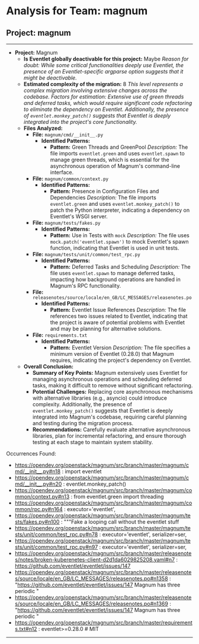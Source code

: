 # Analysis for Team: magnum

## Project: magnum
---

- **Project:** Magnum
  - **Is Eventlet globally deactivable for this project:** Maybe
    *Reason for doubt: While some critical functionalities deeply use Eventlet, the presence of an Eventlet-specific argparse option suggests that it might be deactivable.*
  - **Estimated complexity of the migration:** 8
    *This level represents a complex migration involving extensive changes across the codebase.*
    *Factors for estimation: Extensive use of green threads and deferred tasks, which would require significant code refactoring to eliminate the dependency on Eventlet. Additionally, the presence of `eventlet.monkey_patch()` suggests that Eventlet is deeply integrated into the project's core functionality.*
  - **Files Analyzed:**
    - **File:** `magnum/cmd/__init__.py`
      - **Identified Patterns:**
        - **Pattern:** Green Threads and GreenPool
          *Description:* The file imports `eventlet.green` and uses `eventlet.spawn` to manage green threads, which is essential for the asynchronous operation of Magnum's command-line interface.
    - **File:** `magnum/common/context.py`
      - **Identified Patterns:**
        - **Pattern:** Presence in Configuration Files and Dependencies
          *Description:* The file imports `eventlet.green` and uses `eventlet.monkey_patch()` to patch the Python interpreter, indicating a dependency on Eventlet's WSGI server.
    - **File:** `magnum/tests/fakes.py`
      - **Identified Patterns:**
        - **Pattern:** Use in Tests with `mock`
          *Description:* The file uses `mock.patch('eventlet.spawn')` to mock Eventlet's spawn function, indicating that Eventlet is used in unit tests.
    - **File:** `magnum/tests/unit/common/test_rpc.py`
      - **Identified Patterns:**
        - **Pattern:** Deferred Tasks and Scheduling
          *Description:* The file uses `eventlet.spawn` to manage deferred tasks, impacting how background operations are handled in Magnum's RPC functionality.
    - **File:** `releasenotes/source/locale/en_GB/LC_MESSAGES/releasenotes.po`
      - **Identified Patterns:**
        - **Pattern:** Eventlet Issue References
          *Description:* The file references two issues related to Eventlet, indicating that the project is aware of potential problems with Eventlet and may be planning for alternative solutions.
    - **File:** `requirements.txt`
      - **Identified Patterns:**
        - **Pattern:** Eventlet Version
          *Description:* The file specifies a minimum version of Eventlet (0.28.0) that Magnum requires, indicating the project's dependency on Eventlet.
  - **Overall Conclusion:**
    - **Summary of Key Points:** Magnum extensively uses Eventlet for managing asynchronous operations and scheduling deferred tasks, making it difficult to remove without significant refactoring.
    - **Potential Challenges:** Replacing core asynchronous mechanisms with alternative libraries (e.g., asyncio) could introduce complexity. Additionally, the presence of `eventlet.monkey_patch()` suggests that Eventlet is deeply integrated into Magnum's codebase, requiring careful planning and testing during the migration process.
    - **Recommendations:** Carefully evaluate alternative asynchronous libraries, plan for incremental refactoring, and ensure thorough testing at each stage to maintain system stability.

Occurrences Found:
- https://opendev.org/openstack/magnum/src/branch/master/magnum/cmd/__init__.py#n18 : import eventlet
- https://opendev.org/openstack/magnum/src/branch/master/magnum/cmd/__init__.py#n20 : eventlet.monkey_patch()
- https://opendev.org/openstack/magnum/src/branch/master/magnum/common/context.py#n13 : from eventlet.green import threading
- https://opendev.org/openstack/magnum/src/branch/master/magnum/common/rpc.py#n164 : executor='eventlet',
- https://opendev.org/openstack/magnum/src/branch/master/magnum/tests/fakes.py#n100 : """Fake a looping call without the eventlet stuff
- https://opendev.org/openstack/magnum/src/branch/master/magnum/tests/unit/common/test_rpc.py#n78 : executor='eventlet', serializer=ser,
- https://opendev.org/openstack/magnum/src/branch/master/magnum/tests/unit/common/test_rpc.py#n97 : executor='eventlet', serializer=ser,
- https://opendev.org/openstack/magnum/src/branch/master/releasenotes/notes/broken-kuberenetes-client-d2d1da6029825208.yaml#n7 : https://github.com/eventlet/eventlet/issues/147
- https://opendev.org/openstack/magnum/src/branch/master/releasenotes/source/locale/en_GB/LC_MESSAGES/releasenotes.po#n1358 : "https://github.com/eventlet/eventlet/issues/147 Magnum has three periodic "
- https://opendev.org/openstack/magnum/src/branch/master/releasenotes/source/locale/en_GB/LC_MESSAGES/releasenotes.po#n1369 : "https://github.com/eventlet/eventlet/issues/147 Magnum has three periodic "
- https://opendev.org/openstack/magnum/src/branch/master/requirements.txt#n12 : eventlet>=0.28.0 # MIT

***
